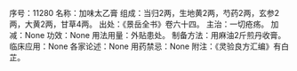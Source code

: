 序号：11280
名称：加味太乙膏
组成：当归2两，生地黄2两，芍药2两，玄参2两，大黄2两，甘草4两。
出处：《景岳全书》卷六十四。
主治：一切疮疡。
加减：None
功效：None
用法用量：外贴患处。
制备方法：用麻油2斤煎丹收膏。
临床应用：None
各家论述：None
用药禁忌：None
附注：《灵验良方汇编》有白芷。
